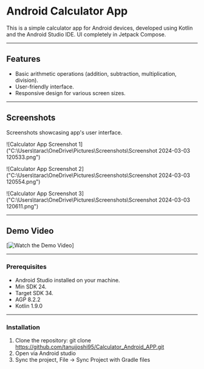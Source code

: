 # Android Calculator App

This is a simple calculator app for Android devices, developed using Kotlin and the Android Studio IDE.
UI completely in Jetpack Compose.

---
## Features

- Basic arithmetic operations (addition, subtraction, multiplication, division).
- User-friendly interface.
- Responsive design for various screen sizes.
---
## Screenshots

Screenshots showcasing app's user interface.

![Calculator App Screenshot 1]("C:\Users\tarac\OneDrive\Pictures\Screenshots\Screenshot 2024-03-03 120533.png")

![Calculator App Screenshot 2]("C:\Users\tarac\OneDrive\Pictures\Screenshots\Screenshot 2024-03-03 120554.png")

![Calculator App Screenshot 3]("C:\Users\tarac\OneDrive\Pictures\Screenshots\Screenshot 2024-03-03 120611.png")

---
## Demo Video

[![Watch the Demo Video]("D:\Screen_recording_20240303_120720.webm")]

---
### Prerequisites

- Android Studio installed on your machine.
- Min SDK 24.
- Target SDK 34.
- AGP 8.2.2
- Kotlin 1.9.0

---
### Installation

1. Clone the repository: git clone https://github.com/tanujjoshi95/Calculator_Android_APP.git
2. Open via Android studio
3. Sync the project, File -> Sync Project with Gradle files
